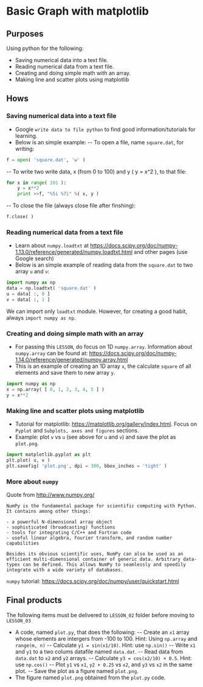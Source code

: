 # Basic Graph with matplotlib

## Purposes
Using python for the following:
- Saving numerical data into a text file.
- Reading numerical data from a text file.
- Creating and doing simple math with an array.  
- Making line and scatter plots using matplotlib

## Hows
### Saving numerical data into a text file 
- Google `write data to file python` to find good information/tutorials for learning.
- Below is an simple example:
-- To open a file, name `square.dat`, for writing:
```python
f = open( 'square.dat', 'w' )
```
-- To write two write data, x (from 0 to 100) and y ( y = x^2 ),  to that file:
```python
for x in range( 101 ):
    y = x**2
    print >>f, "%5i %7i" %( x, y )
```
-- To close the file (always close file after finshing):
```python
f.close( )
```
### Reading numerical data from a text file
- Learn about `numpy.loadtxt` at https://docs.scipy.org/doc/numpy-1.13.0/reference/generated/numpy.loadtxt.html and other pages (use Google search)
- Below is an simple example of reading data from the `square.dat` to two array `u` and `v`:
```python
import numpy as np
data = np.loadtxt( 'square.dat' )
u = data[ :, 0 ]
v = data[ :, 1 ]
``` 
We can import only `loadtxt` module. However, for creating a good habit, always `import numpy as np`.

### Creating and doing simple math with an array
- For passing this `LESSON`, do focus on 1D `numpy.array`. Information about `numpy.array` can be found at: https://docs.scipy.org/doc/numpy-1.14.0/reference/generated/numpy.array.html
- This is an example of creating an 1D array `x`, the calculate `square` of all elements and save them to new array `y`.
```python
import numpy as np
x = np.array( [ 0, 1, 2, 3, 4, 5 ] )
y = x**2 
```
### Making line and scatter plots using matplotlib
- Tutorial for matplotlib: https://matplotlib.org/gallery/index.html. Focus on `Pyplot` and `Subplots, axes and figures` sections.
- Example: plot `v` vs `u` (see above for `u` and `v`) and save the plot as `plot.png`.
```python
import matplotlib.pyplot as plt
plt.plot( u, v )
plt.savefig( 'plot.png', dpi = 300, bbox_inches = 'tight' )
```

### More about `numpy`
Quote from http://www.numpy.org/
```
NumPy is the fundamental package for scientific computing with Python. It contains among other things:

- a powerful N-dimensional array object
- sophisticated (broadcasting) functions
- tools for integrating C/C++ and Fortran code
- useful linear algebra, Fourier transform, and random number capabilities

Besides its obvious scientific uses, NumPy can also be used as an efficient multi-dimensional container of generic data. Arbitrary data-types can be defined. This allows NumPy to seamlessly and speedily integrate with a wide variety of databases.
```
`numpy` tutorial: https://docs.scipy.org/doc/numpy/user/quickstart.html 

## Final products
The following items must be delivered to `LESSON_02` folder before moving to `LESSON_03`
- A code, named `plot.py`, that does the following:
-- Create an `x1` array whose elements are intergers from -100 to 100. Hint: Using `np.array` and `range(m, n)`
-- Calculate `y1 = sin(x1/10)`. Hint: use `np.sin()` 
-- Write `x1` and `y1` to a two colums datafile named `data.dat`. 
-- Read data from `data.dat` to `x2` and `y2` arrays.
-- Calculate `y3 = cos(x2/10) + 0.5`. Hint: use `np.cos()` 
-- Plot `y1` vs `x1`, `y2 + 0.25` vs `x2`, and `y3` vs `x2` in the same plot.
-- Save the plot as a figure named `plot.png`.
- The figure named `plot.png` obtained from the `plot.py` code.
